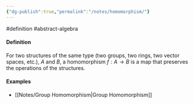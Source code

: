 ```yaml
---
{"dg-publish":true,"permalink":"/notes/homomorphism/"}
---
```


#definition #abstract-algebra 

#### Definition
For two structures of the same type (two groups, two rings, two vector spaces, etc.), $A$ and $B$, a homomorphism $f:A\to B$ is a map that preserves the operations of the structures.

#### Examples
- [[Notes/Group Homomorphism\|Group Homomorphism]]


